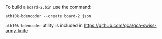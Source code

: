 To build a `board-2.bin` use the command:
```
ath10k-bdencoder --create board-2.json
```

`ath10k-bdencoder` utility is included in https://github.com/qca/qca-swiss-army-knife

